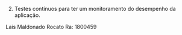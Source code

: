 
2.	Testes contínuos para ter um monitoramento do desempenho da aplicação.

Lais Maldonado Rocato
Ra: 1800459
